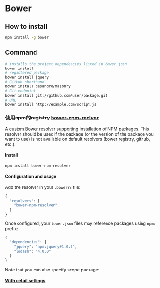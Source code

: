 # Bower

## How to install

```bash
npm install -g bower
```

## Command

```bash
# installs the project dependencies listed in bower.json
bower install
# registered package
bower install jquery
# GitHub shorthand
bower install desandro/masonry
# Git endpoint
bower install git://github.com/user/package.git
# URL
bower install http://example.com/script.js
```

### 使用npm的registry [bower-npm-reolver](https://github.com/mjeanroy/bower-npm-resolver)

A [custom Bower resolver](http://bower.io/docs/pluggable-resolvers/) supporting installation of NPM packages. This resolver should be used if the package \(or the version of the package you want to use\) is not available on default resolvers \(bower registry, github, etc.\).

#### Install

```bash
npm install bower-npm-resolver
```

#### Configuration and usage

Add the resolver in your `.bowerrc` file:

```javascript
{
  "resolvers": [
    "bower-npm-resolver"
  ]
}
```

Once configured, your `bower.json` files may reference packages using `npm:` prefix:

```javascript
{
  "dependencies": {
    "jquery": "npm:jquery#1.0.0",
    "lodash": "4.0.0"
  }
}
```

Note that you can also specify scope package:

#### [With detail settings](https://github.com/mjeanroy/bower-npm-resolver/blob/master/README.md)

